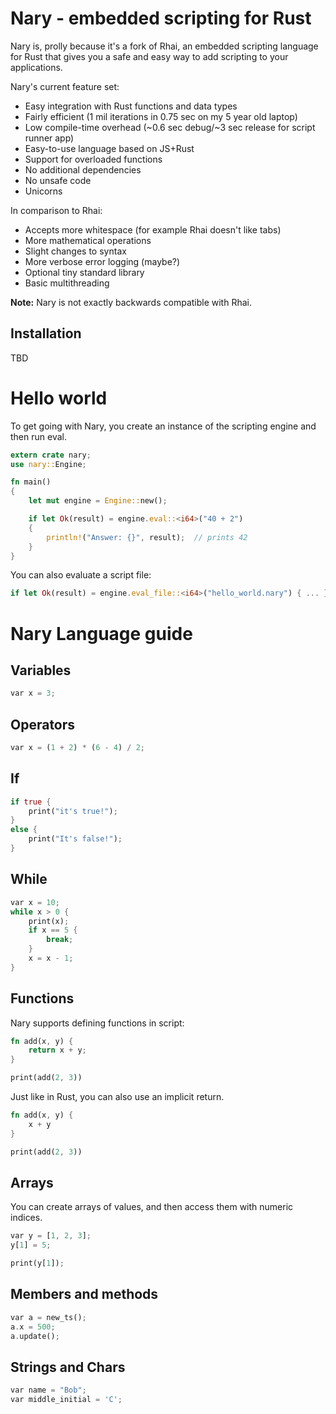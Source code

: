 # Nary - embedded scripting for Rust

Nary is, prolly because it's a fork of Rhai, an embedded scripting language for Rust that gives you a safe and easy way to add scripting to your applications.

Nary's current feature set:

* Easy integration with Rust functions and data types
* Fairly efficient (1 mil iterations in 0.75 sec on my 5 year old laptop)
* Low compile-time overhead (~0.6 sec debug/~3 sec release for script runner app)
* Easy-to-use language based on JS+Rust
* Support for overloaded functions
* No additional dependencies
* No unsafe code
* Unicorns

In comparison to Rhai:
* Accepts more whitespace (for example Rhai doesn't like tabs)
* More mathematical operations
* Slight changes to syntax
* More verbose error logging (maybe?)
* Optional tiny standard library
* Basic multithreading

**Note:** Nary is not exactly backwards compatible with Rhai.

## Installation

TBD

# Hello world

To get going with Nary, you create an instance of the scripting engine and then run eval.

```Rust
extern crate nary;
use nary::Engine;

fn main()
{
    let mut engine = Engine::new();

    if let Ok(result) = engine.eval::<i64>("40 + 2")
    {
        println!("Answer: {}", result);  // prints 42
    }
}
```

You can also evaluate a script file:

```Rust
if let Ok(result) = engine.eval_file::<i64>("hello_world.nary") { ... }
```

# Nary Language guide

## Variables

```Rust
var x = 3;
```

## Operators

```Rust
var x = (1 + 2) * (6 - 4) / 2;
```

## If
```Rust
if true {
    print("it's true!");
}
else {
    print("It's false!");
}
```

## While
```Rust
var x = 10;
while x > 0 {
    print(x);
    if x == 5 {
        break;
    }
    x = x - 1;
}
```

## Functions

Nary supports defining functions in script:

```Rust
fn add(x, y) {
    return x + y;
}

print(add(2, 3))
```

Just like in Rust, you can also use an implicit return.

```Rust
fn add(x, y) {
    x + y
}

print(add(2, 3))
```
## Arrays

You can create arrays of values, and then access them with numeric indices.

```Rust
var y = [1, 2, 3];
y[1] = 5;

print(y[1]);
```

## Members and methods

```Rust
var a = new_ts();
a.x = 500;
a.update();
```

## Strings and Chars

```Rust
var name = "Bob";
var middle_initial = 'C';
```

